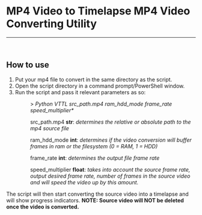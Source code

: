 <h1>MP4 Video to Timelapse MP4 Video Converting Utility</h1>
<hr>
<br>
<h2>How to use</h2>
<ol>
    <li>Put your mp4 file to convert in the same directory as the script.</li>
    <li>Open the script directory in a command prompt/PowerShell window.</li>
    <li>Run the script and pass it relevant parameters as so:</li>
    <p style="margin-left: 40px;"> > <em>Python VTTL src_path.mp4 ram_hdd_mode frame_rate speed_multiplier* </em></p>
    <p style="margin-left: 40px;">src_path.mp4 <strong>str</strong>: <em>determines the relative or absolute path to the mp4 source file</em></p>
    <p style="margin-left: 40px;">ram_hdd_mode <strong>int</strong>: <em>determines if the video conversion will buffer frames in ram or the filesystem (0 = RAM, 1 = HDD)</em> </p>
    <p style="margin-left: 40px;">frame_rate <strong>int</strong>: <em>determines the output file frame rate</em> </p>
    <p style="margin-left: 40px;">speed_multiplier <strong>float</strong>: <em>takes into account the source frame rate, output desired frame rate, number of frames in the source video and will speed the video up by this amount.</em> </p>
</ol>

<p>The script will then start converting the source video into a timelapse and will show progress indicators. <strong >NOTE: Source video will NOT be deleted once the video is converted.</strong> </p>
